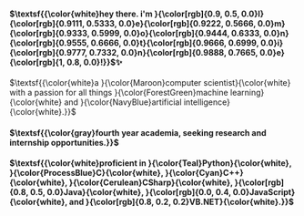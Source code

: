 #### $\textsf{{\color{white}hey there. i'm }{\color[rgb]{0.9, 0.5, 0.0}I}{\color[rgb]{0.9111, 0.5333, 0.0}e}{\color[rgb]{0.9222, 0.5666, 0.0}m}{\color[rgb]{0.9333, 0.5999, 0.0}o}{\color[rgb]{0.9444, 0.6333, 0.0}n}{\color[rgb]{0.9555, 0.6666, 0.0}t}{\color[rgb]{0.9666, 0.6999, 0.0}i}{\color[rgb]{0.9777, 0.7332, 0.0}n}{\color[rgb]{0.9888, 0.7665, 0.0}e}{\color[rgb]{1, 0.8, 0.0}!}}$✨

$\textsf{{\color{white}a }{\color{Maroon}computer scientist}{\color{white} with a passion for all things }{\color{ForestGreen}machine learning}{\color{white} and }{\color{NavyBlue}artificial intelligence}{\color{white}.}}$

#### $\textsf{{\color{gray}fourth year academia, seeking research and internship opportunities.}}$

#### $\textsf{{\color{white}proficient in }{\color{Teal}Python}{\color{white}, }{\color{ProcessBlue}C}{\color{white}, }{\color{Cyan}C++}{\color{white}, }{\color{Cerulean}CSharp}{\color{white}, }{\color[rgb]{0.8, 0.5, 0.0}Java}{\color{white}, }{\color[rgb]{0.0, 0.4, 0.0}JavaScript}{\color{white}, and }{\color[rgb]{0.8, 0.2, 0.2}VB.NET}{\color{white}.}}$
<!--

Here are some ideas to get you started:

- 🔭 I’m currently working on ...
- 🌱 I’m currently learning ...
- 👯 I’m looking to collaborate on ...
- 🤔 I’m looking for help with ...
- 💬 Ask me about ...
- 📫 How to reach me: ...
- 😄 Pronouns: ...
- ⚡ Fun fact: ...
-->
